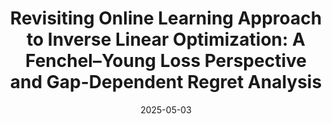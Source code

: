 ---
title: 'Revisiting Online Learning Approach to Inverse Linear Optimization: A Fenchel–Young Loss Perspective and Gap-Dependent Regret Analysis'
authors:
- Shinsaku Sakaue
- Han Bao
- Taira Tsuchiya
date: '2025-05-03'
publication_types:
- paper-conference
publication: '*Conference on Artificial Intelligence and Statistics (AISTATS), to appear*'

links:
#- name: Paper
#  url: 'https://openreview.net/forum?id=jHh804fZ5l&referrer=%5Bthe%20profile%20of%20Shinsaku%20Sakaue%5D(%2Fprofile%3Fid%3D~Shinsaku_Sakaue1)'
url_pdf: 'https://arxiv.org/abs/2501.13648'
url_code: ''
url_dataset: ''
url_poster: ''
url_project: ''
url_slides: ''
url_source: ''
url_video: ''
---